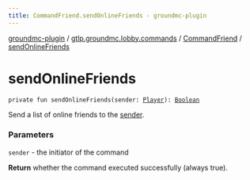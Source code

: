 ```yaml
---
title: CommandFriend.sendOnlineFriends - groundmc-plugin
---
```


[groundmc-plugin](../../index.html) / [gtlp.groundmc.lobby.commands](../index.html) / [CommandFriend](index.html) / [sendOnlineFriends](.)

# sendOnlineFriends

`private fun sendOnlineFriends(sender: `[`Player`](https://hub.spigotmc.org/javadocs/spigot/org/bukkit/entity/Player.html)`): `[`Boolean`](https://kotlinlang.org/api/latest/jvm/stdlib/kotlin/-boolean/index.html)

Send a list of online friends to the [sender](send-online-friends.html#gtlp.groundmc.lobby.commands.CommandFriend$sendOnlineFriends(org.bukkit.entity.Player)/sender).

### Parameters

`sender` - the initiator of the command

**Return**
whether the command executed successfully (always true).

